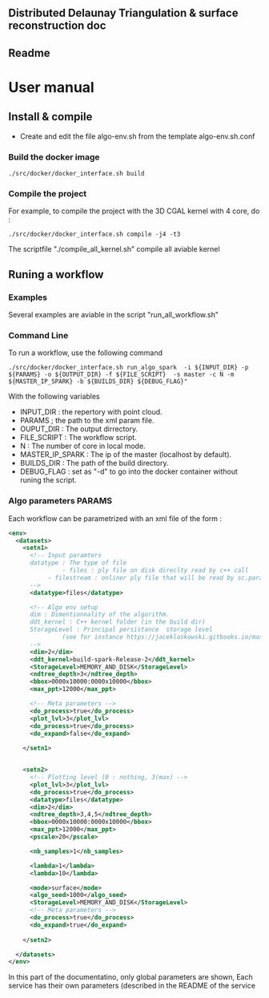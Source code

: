 ## Distributed Delaunay Triangulation & surface reconstruction doc
## Readme


# User manual
## Install & compile 
- Create and edit the file algo-env.sh from the template algo-env.sh.conf 

### Build the docker image
```console
./src/docker/docker_interface.sh build
```

### Compile the project
For example, to compile the project with the 3D CGAL kernel with 4 core, do :


```console
./src/docker/docker_interface.sh compile -j4 -t3
```
The scriptfile "./compile_all_kernel.sh" compile all aviable kernel


## Runing a workflow 

### Examples
Several examples are aviable in the script "run_all_workflow.sh"

### Command Line

To run a workflow, use the following command
```console
./src/docker/docker_interface.sh run_algo_spark  -i ${INPUT_DIR} -p ${PARAMS} -o ${OUTPUT_DIR} -f ${FILE_SCRIPT}  -s master -c N -m ${MASTER_IP_SPARK} -b ${BUILDS_DIR} ${DEBUG_FLAG}"
```

With the following variables
- INPUT_DIR : the repertory with point cloud.
- PARAMS ; the path to the xml param file.
- OUPUT_DIR : The output dirrectory.
- FILE_SCRIPT : The workflow script.
- N : The number of core in local mode.
- MASTER_IP_SPARK : The ip of the master (localhost by default).
- BUILDS_DIR : The path of the build directory.
- DEBUG_FLAG : set as "-d" to go into the docker container without runing the script.


### Algo parameters PARAMS
Each workflow can be parametrized with an xml file of the form :
```xml
<env>
  <datasets>
    <setn1>
      <!-- Input paramters 
      datatype : The type of file
      	       - files : ply file on disk direclty read by c++ call
	       - filestream : onliner ply file that will be read by sc.parallelize(...)
      -->
      <datatype>files</datatype>

      <!-- Algo env setup
      dim : Dimentionnality of the algorithm.
      ddt_kernel : C++ kernel folder (in the build dir)
      StorageLevel : Principal persistance  storage level 
      		   (see for instance https://jaceklaskowski.gitbooks.io/mastering-apache-spark/spark-rdd-caching.html)
      -->
      <dim>2</dim>
      <ddt_kernel>build-spark-Release-2</ddt_kernel>
      <StorageLevel>MEMORY_AND_DISK</StorageLevel>
      <ndtree_depth>3</ndtree_depth>
      <bbox>0000x10000:0000x10000</bbox>
      <max_ppt>12000</max_ppt>

      <!-- Meta parameters -->
      <do_process>true</do_process>
      <plot_lvl>3</plot_lvl>
      <do_process>true</do_process>
      <do_expand>false</do_expand>
      
    </setn1>


    <setn2>
      <!-- Plotting level (0 : nothing, 3(max) -->
      <plot_lvl>3</plot_lvl>
      <do_process>true</do_process>
      <datatype>files</datatype>
      <dim>2</dim>
      <ndtree_depth>3,4,5</ndtree_depth>
      <bbox>0000x10000:0000x10000</bbox>
      <max_ppt>12000</max_ppt>
      <pscale>20</pscale>

      <nb_samples>1</nb_samples>

      <lambda>1</lambda>
      <lambda>10</lambda>

      <mode>surface</mode>
      <algo_seed>1000</algo_seed>
      <StorageLevel>MEMORY_AND_DISK</StorageLevel>
      <!-- Meta parameters -->
      <do_process>true</do_process>
      <do_expand>true</do_expand>
      
    </setn2>

  </datasets>
</env>
```

In this part of the documentatino, only global parameters are shown, 
Each service has their own parameters (described in the README of the service
